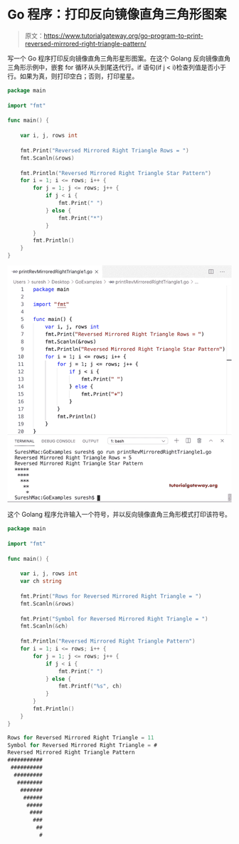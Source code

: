 # Go 程序：打印反向镜像直角三角形图案

> 原文：<https://www.tutorialgateway.org/go-program-to-print-reversed-mirrored-right-triangle-pattern/>

写一个 Go 程序打印反向镜像直角三角形星形图案。在这个 Golang 反向镜像直角三角形示例中，嵌套 for 循环从头到尾迭代行。if 语句(if j < i)检查列值是否小于行。如果为真，则打印空白；否则，打印星星。

```go
package main

import "fmt"

func main() {

    var i, j, rows int

    fmt.Print("Reversed Mirrored Right Triangle Rows = ")
    fmt.Scanln(&rows)

    fmt.Println("Reversed Mirrored Right Triangle Star Pattern")
    for i = 1; i <= rows; i++ {
        for j = 1; j <= rows; j++ {
            if j < i {
                fmt.Print(" ")
            } else {
                fmt.Print("*")
            }
        }
        fmt.Println()
    }
}
```

![Go Program to Print Reversed Mirrored Right Triangle Pattern 1](img/ddf41d9613490d15586efb0e45972cc5.png)

这个 Golang 程序允许输入一个符号，并以反向镜像直角三角形模式打印该符号。

```go
package main

import "fmt"

func main() {

    var i, j, rows int
    var ch string

    fmt.Print("Rows for Reversed Mirrored Right Triangle = ")
    fmt.Scanln(&rows)

    fmt.Print("Symbol for Reversed Mirrored Right Triangle = ")
    fmt.Scanln(&ch)

    fmt.Println("Reversed Mirrored Right Triangle Pattern")
    for i = 1; i <= rows; i++ {
        for j = 1; j <= rows; j++ {
            if j < i {
                fmt.Print(" ")
            } else {
                fmt.Printf("%s", ch)
            }
        }
        fmt.Println()
    }
}
```

```go
Rows for Reversed Mirrored Right Triangle = 11
Symbol for Reversed Mirrored Right Triangle = #
Reversed Mirrored Right Triangle Pattern
###########
 ##########
  #########
   ########
    #######
     ######
      #####
       ####
        ###
         ##
          #
```